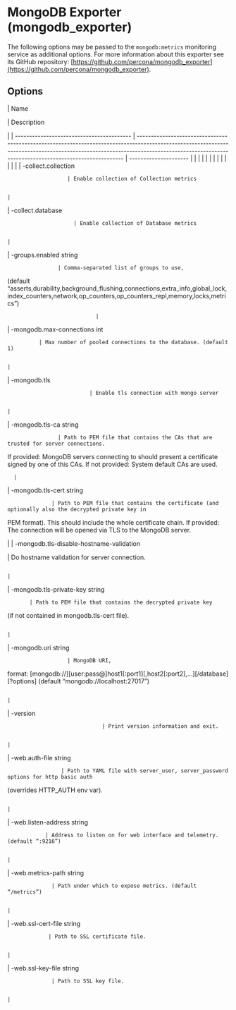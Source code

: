 # MongoDB Exporter (mongodb_exporter)

The following options may be passed to the `mongodb:metrics`
monitoring service as additional options. For more information about
this exporter see its GitHub repository:
[https://github.com/percona/mongodb_exporter](https://github.com/percona/mongodb_exporter).

## Options

| Name

 | Description

 |
| ----------------------------------------- | ------------------------------------------------------------------------------------------------------------------------------------------------------------------------------------------------------------------------------------- | --------------------- |  |  |  |  |  |  |  |  |  |  |  |  |
| -collect.collection

                       | Enable collection of Collection metrics

                                                                                                                                                                                               |
| -collect.database

                         | Enable collection of Database metrics

                                                                                                                                                                                                 |
| -groups.enabled string

                    | Comma-separated list of groups to use,
(default “asserts,durability,background_flushing,connections,extra_info,global_lock,
index_counters,network,op_counters,op_counters_repl,memory,locks,metrics”)

                                |
| -mongodb.max-connections int

              | Max number of pooled connections to the database. (default 1)

                                                                                                                                                                         |
| -mongodb.tls

                              | Enable tls connection with mongo server

                                                                                                                                                                                               |
| -mongodb.tls-ca string

                    | Path to PEM file that contains the CAs that are trusted for server connections.
If provided: MongoDB servers connecting to should present a certificate signed by one of this
CAs.
If not provided: System default CAs are used.

      |
| -mongodb.tls-cert string

                  | Path to PEM file that contains the certificate (and optionally also the decrypted private key in
PEM format). This should include the whole certificate chain.
If provided: The connection will be opened via TLS to the MongoDB server.

 |
| -mongodb.tls-disable-hostname-validation

  | Do hostname validation for server connection.

                                                                                                                                                                                            |
| -mongodb.tls-private-key string

           | Path to PEM file that contains the decrypted private key
(if not contained in mongodb.tls-cert file).

                                                                                                                                    |
| -mongodb.uri string

                       | MongoDB URI,
format: [mongodb://][user:pass@]host1[:port1][,host2[:port2],…][/database][?options]
(default “mongodb://localhost:27017”)

                                                                                                  |
| -version

                                  | Print version information and exit.

                                                                                                                                                                                                      |
| -web.auth-file string

                     | Path to YAML file with server_user, server_password options for http basic auth
(overrides HTTP_AUTH env var).

                                                                                                                           |
| -web.listen-address string

                | Address to listen on for web interface and telemetry. (default “:9216”)

                                                                                                                                                                  |
| -web.metrics-path string

                  | Path under which to expose metrics. (default “/metrics”)

                                                                                                                                                                                 |
| -web.ssl-cert-file string

                 | Path to SSL certificate file.

                                                                                                                                                                                                            |
| -web.ssl-key-file string

                  | Path to SSL key file.

                                                                                                                                                                                                                    |
<!-- -*- mode: rst -*- -->
<!-- Tips (tip) -->
<!-- Abbreviations (abbr) -->
<!-- Docker commands (docker) -->
<!-- Graphical interface elements (gui) -->
<!-- Options and parameters (opt) -->
<!-- pmm-admin commands (pmm-admin) -->
<!-- SQL commands (sql) -->
<!-- PMM Dashboards (dbd) -->
<!-- * Text labels -->
<!-- Special headings (h) -->
<!-- Status labels (status) -->
